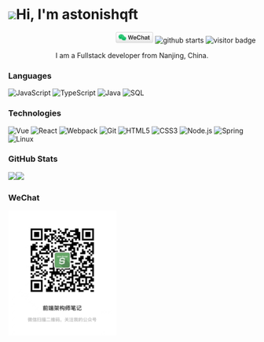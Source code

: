 # <img src="https://media.giphy.com/media/mGcNjsfWAjY5AEZNw6/giphy.gif" width="50">Hi, I'm astonishqft
<p align="right">
<a href="https://raw.githubusercontent.com/astonishqft/astonishqft/master/imgs/wechart_qr.jpeg"><img style="height: 22px" src="imgs/wechat.svg" alt="微信"></a>
<img style="height: 22px" src="https://img.shields.io/github/followers/astonishqft?label=follow&style=social" alt="github starts"/>
<img style="height: 22px" src="https://visitor-badge.laobi.icu/badge?page_id=astonishqft.visitor-badge&left_color=red&right_color=green&" alt="visitor badge"/>
</p>
  
<p align="center">I am a Fullstack developer from Nanjing, China. </p>

### Languages

![JavaScript](https://img.shields.io/badge/-JavaScript-000?&logo=JavaScript)
![TypeScript](https://img.shields.io/badge/-TypeScript-000?&logo=TypeScript)
![Java](https://img.shields.io/badge/-Java-000?&logo=Java&logoColor=007396)
![SQL](https://img.shields.io/badge/-SQL-000?&logo=MySQL)

### Technologies

![Vue](https://img.shields.io/badge/-Vue-000?&logo=Vue.js)
![React](https://img.shields.io/badge/-React-000?&logo=React)
![Webpack](https://img.shields.io/badge/-Webpack-000?&logo=webpack)
![Git](https://img.shields.io/badge/-git-000?&logo=git)
![HTML5](https://img.shields.io/badge/-Html5-000?&logo=Html5)
![CSS3](https://img.shields.io/badge/-Css3-000?&logo=Css3)
![Node.js](https://img.shields.io/badge/-Node.js-000?&logo=node.js)
![Spring](https://img.shields.io/badge/-Spring-000?&logo=Spring)
![Linux](https://img.shields.io/badge/-Linux-000?&logo=Linux)


### GitHub Stats

<a href="https://www.qifutao.com/"><img height="137px" src="https://github-readme-stats.vercel.app/api?username=astonishqft&hide_title=true&hide_border=true&show_icons=true&include_all_commits=true&count_private=true&line_height=21&text_color=000&icon_color=000&bg_color=0,ea6161,ffc64d,fffc4d,52fa5a&theme=graywhite" /><!-- wi*quL3fcV --><img height="137px" src="https://github-readme-stats.vercel.app/api/top-langs/?username=astonishqft&hide=html&hide_title=true&hide_border=true&layout=compact&langs_count=6&exclude_repo=comp426,Redventures-Movie-Quotes&text_color=000&icon_color=fff&bg_color=0,52fa5a,4dfcff,c64dff&theme=graywhite" /></a>

### WeChat

<img style="width: 220px" alt="" src="https://raw.githubusercontent.com/astonishqft/astonishqft/master/imgs/wechart_qr.jpeg" />
